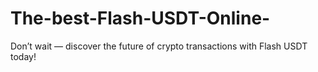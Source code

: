 # The-best-Flash-USDT-Online-
Don’t wait — discover the future of crypto transactions with Flash USDT today!
